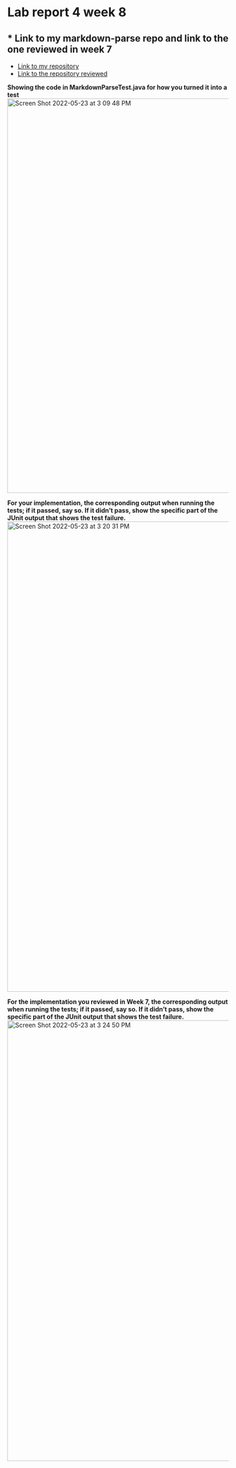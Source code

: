 # Lab report 4 week 8

## * Link to my markdown-parse repo and link to the one reviewed in week 7

* [Link to my repository](https://github.com/letocassius/markdown-parser)
* [Link to the repository reviewed](https://github.com/hsflores7/markdown-parser.git)


**Showing the code in MarkdownParseTest.java for how you turned it into a test**
<img width="896" alt="Screen Shot 2022-05-23 at 3 09 48 PM" src="https://user-images.githubusercontent.com/64039891/169913323-7fa1ef56-fe3b-4103-98cd-8afcca0cbd0a.png">

**For your implementation, the corresponding output when running the tests; if it passed, say so. If it didn’t pass, show the specific part of the JUnit output that shows the test failure.**
<img width="1068" alt="Screen Shot 2022-05-23 at 3 20 31 PM" src="https://user-images.githubusercontent.com/64039891/169914231-aeb89e4c-f03a-46b2-8032-51bf8eda6189.png">

**For the implementation you reviewed in Week 7, the corresponding output when running the tests; if it passed, say so. If it didn’t pass, show the specific part of the JUnit output that shows the test failure.**<img width="1001" alt="Screen Shot 2022-05-23 at 3 24 50 PM" src="https://user-images.githubusercontent.com/64039891/169914601-b4b12487-8b29-4563-9b72-67bd0b5f61c1.png">
